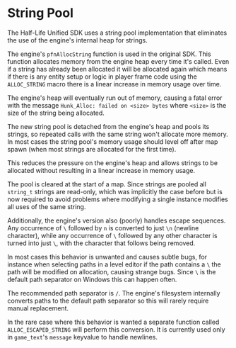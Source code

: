 # String Pool

The Half-Life Unified SDK uses a string pool implementation that eliminates the use of the engine's internal heap for strings.

The engine's `pfnAllocString` function is used in the original SDK. This function allocates memory from the engine heap every time it's called.
Even if a string has already been allocated it will be allocated again which means if there is any entity setup or logic in player frame code using the `ALLOC_STRING` macro there is a linear increase in memory usage over time.

The engine's heap will eventually run out of memory, causing a fatal error with the message `Hunk_Alloc: failed on <size> bytes` where `<size>` is the size of the string being allocated.

The new string pool is detached from the engine's heap and pools its strings, so repeated calls with the same string won't allocate more memory. In most cases the string pool's memory usage should level off after map spawn (when most strings are allocated for the first time).

This reduces the pressure on the engine's heap and allows strings to be allocated without resulting in a linear increase in memory usage.

The pool is cleared at the start of a map. Since strings are pooled all `string_t` strings are read-only, which was implicitly the case before but is now required to avoid problems where modifying a single instance modifies all uses of the same string.

Additionally, the engine's version also (poorly) handles escape sequences. Any occurrence of `\` followed by `n` is converted to just `\n` (newline character), while any occurrence of `\` followed by any other character is turned into just `\`, with the character that follows being removed.

In most cases this behavior is unwanted and causes subtle bugs, for instance when selecting paths in a level editor if the path contains a `\` the path will be modified on allocation, causing strange bugs. Since `\` is the default path separator on Windows this can happen often.

The recommended path separator is `/`. The engine's filesystem internally converts paths to the default path separator so this will rarely require manual replacement.

In the rare case where this behavior is wanted a separate function called `ALLOC_ESCAPED_STRING` will perform this conversion. It is currently used only in `game_text`'s `message` keyvalue to handle newlines.
